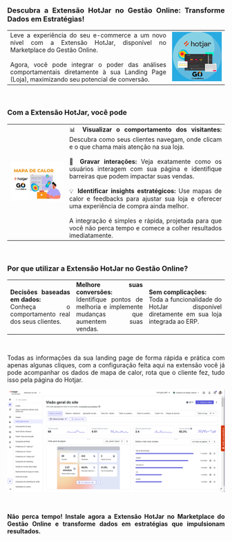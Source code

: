 <div style="text-align: justify">

### Descubra a Extensão HotJar no Gestão Online: Transforme Dados em Estratégias!

| | |
|-|-|
|Leve a experiência do seu e-commerce a um novo nível com a Extensão HotJar, disponível no Marketplace do Gestão Online.<br><br>Agora, você pode integrar o poder das análises comportamentais diretamente à sua Landing Page (Loja), maximizando seu potencial de conversão. |![](https://github.com/Gestao-Online/public-docs/blob/6bc539e82cf819b09f1288d81cd4decc18e38a52/erp-v2/marketplace/extensions/com.hotjar.loja/assets/extensao_hotjar_loja_01.png?raw=true) |

<br>

### Com a Extensão HotJar, você pode

| | |
|-|-|
|![](https://github.com/Gestao-Online/public-docs/blob/158b426b725632d9c547d7c372adc7add5268f33/erp-v2/marketplace/extensions/me.hotjar.gestao-online.loja/assets/extensao_hotjar_loja_02.png?raw=true) |📊 **Visualizar o comportamento dos visitantes:** Descubra como seus clientes navegam, onde clicam e o que chama mais atenção na sua loja.<br><br>🎥 **Gravar interações:** Veja exatamente como os usuários interagem com sua página e identifique barreiras que podem impactar suas vendas.<br><br>💡 **Identificar insights estratégicos:** Use mapas de calor e feedbacks para ajustar sua loja e oferecer uma experiência de compra ainda melhor.<br><br>A integração é simples e rápida, projetada para que você não perca tempo e comece a colher resultados imediatamente.|

<br>

### Por que utilizar a Extensão HotJar no Gestão Online?

| | | |
|-|-|-|
|**Decisões baseadas em dados:**<br>Conheça o comportamento real dos seus clientes.|**Melhore suas conversões:**<br>Identifique pontos de melhoria e implemente mudanças que aumentem suas vendas.|**Sem complicações:**<br>Toda a funcionalidade do HotJar disponível diretamente em sua loja integrada ao ERP.|

<br>

Todas as informações da sua landing page de forma rápida e prática com apenas algunas cliques, com a configuração feita aqui na extensão você já pode acompanhar os dados de mapa de calor, rota que o cliente fez, tudo isso pela página do Hotjar.

![](https://github.com/Gestao-Online/public-docs/blob/5547ba90ee43e323ffacfc4cd3191636f853cd18/erp-v2/marketplace/extensions/com.hotjar.loja/assets/extensao_hotjar_loja_03.png?raw=true)

<br>

**Não perca tempo! Instale agora a Extensão HotJar no Marketplace do Gestão Online e transforme dados em estratégias que impulsionam resultados.**

</div>